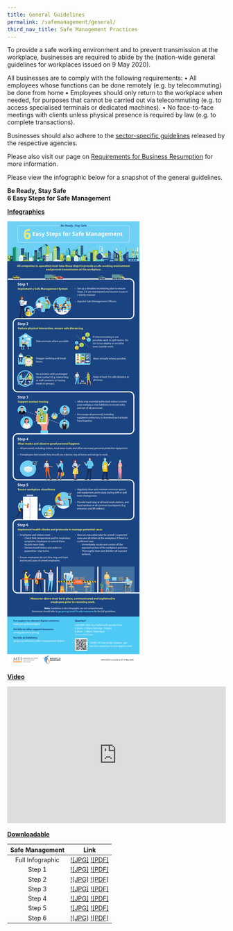 ```yaml
---
title: General Guidelines
permalink: /safemanagement/general/
third_nav_title: Safe Management Practices
---
```


To provide a safe working environment and to prevent transmission at the workplace, businesses are required to abide by the (nation-wide general guidelines for workplaces issued on 9 May 2020).

All businesses are to comply with the following requirements: 
•	All employees whose functions can be done remotely (e.g. by telecommuting) be done from home 
•	Employees should only return to the workplace when needed, for purposes that cannot be carried out via telecommuting (e.g. to access specialised terminals or dedicated machines).
•	No face-to-face meetings with clients unless physical presence is required by law (e.g. to complete transactions).

Businesses should also adhere to the <a href="/safemanagement/sector/">sector-specific guidelines</a> released by the respective agencies.

Please also visit our page on <a href="/safemanagement/sector/">Requirements for Business Resumption</a> for more information.

Please view the infographic below for a snapshot of the general guidelines.


**Be Ready, Stay Safe**<br>
**6 Easy Steps for Safe Management**

**<ins>Infographics</ins>**

[![Safe Management Practices](/images/safemanagement.jpg)](/safemanagement/general/)

**<ins>Video</ins>**

<iframe width="100%" height="315" src="https://www.youtube.com/embed/Gu1w_Yz21JE" frameborder="0" allow="accelerometer; autoplay; encrypted-media; gyroscope; picture-in-picture" allowfullscreen></iframe>

**<ins>Downloadable</ins>**

| Safe Management  |                                 Link                                  |
| :--------------: | :-------------------------------------------------------------------: |
| Full Infographic | [![JPG]](/safemanagement/general/) [![PDF]](/safemanagement/general/) |
|      Step 1      | [![JPG]](/safemanagement/general/) [![PDF]](/safemanagement/general/) |
|      Step 2      | [![JPG]](/safemanagement/general/) [![PDF]](/safemanagement/general/) |
|      Step 3      | [![JPG]](/safemanagement/general/) [![PDF]](/safemanagement/general/) |
|      Step 4      | [![JPG]](/safemanagement/general/) [![PDF]](/safemanagement/general/) |
|      Step 5      | [![JPG]](/safemanagement/general/) [![PDF]](/safemanagement/general/) |
|      Step 6      | [![JPG]](/safemanagement/general/) [![PDF]](/safemanagement/general/) |
